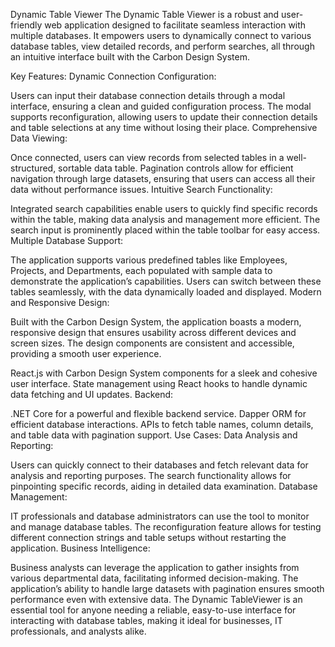 Dynamic Table Viewer
The Dynamic Table Viewer is a robust and user-friendly web application designed to facilitate seamless interaction with multiple databases. It empowers users to dynamically connect to various database tables, view detailed records, and perform searches, all through an intuitive interface built with the Carbon Design System.

Key Features:
Dynamic Connection Configuration:

Users can input their database connection details through a modal interface, ensuring a clean and guided configuration process.
The modal supports reconfiguration, allowing users to update their connection details and table selections at any time without losing their place.
Comprehensive Data Viewing:

Once connected, users can view records from selected tables in a well-structured, sortable data table.
Pagination controls allow for efficient navigation through large datasets, ensuring that users can access all their data without performance issues.
Intuitive Search Functionality:

Integrated search capabilities enable users to quickly find specific records within the table, making data analysis and management more efficient.
The search input is prominently placed within the table toolbar for easy access.
Multiple Database Support:

The application supports various predefined tables like Employees, Projects, and Departments, each populated with sample data to demonstrate the application’s capabilities.
Users can switch between these tables seamlessly, with the data dynamically loaded and displayed.
Modern and Responsive Design:

Built with the Carbon Design System, the application boasts a modern, responsive design that ensures usability across different devices and screen sizes.
The design components are consistent and accessible, providing a smooth user experience.

React.js with Carbon Design System components for a sleek and cohesive user interface.
State management using React hooks to handle dynamic data fetching and UI updates.
Backend:

.NET Core for a powerful and flexible backend service.
Dapper ORM for efficient database interactions.
APIs to fetch table names, column details, and table data with pagination support.
Use Cases:
Data Analysis and Reporting:

Users can quickly connect to their databases and fetch relevant data for analysis and reporting purposes.
The search functionality allows for pinpointing specific records, aiding in detailed data examination.
Database Management:

IT professionals and database administrators can use the tool to monitor and manage database tables.
The reconfiguration feature allows for testing different connection strings and table setups without restarting the application.
Business Intelligence:

Business analysts can leverage the application to gather insights from various departmental data, facilitating informed decision-making.
The application’s ability to handle large datasets with pagination ensures smooth performance even with extensive data.
The Dynamic TableViewer is an essential tool for anyone needing a reliable, easy-to-use interface for interacting with database tables, making it ideal for businesses, IT professionals, and analysts alike.
